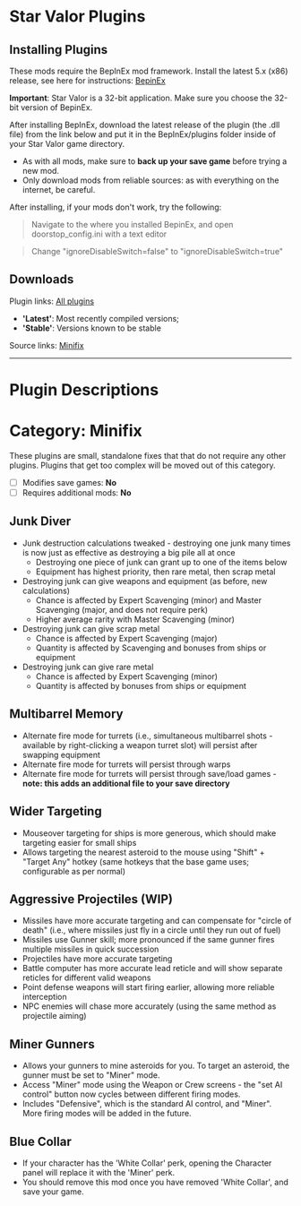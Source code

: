 Star Valor Plugins
===

Installing Plugins
---
These mods require the BepInEx mod framework.
Install the latest 5.x (x86) release, see here for instructions: [BepinEx](https://docs.bepinex.dev/articles/user_guide/installation/index.html)

**Important**: Star Valor is a 32-bit application. Make sure you choose the 32-bit version of BepinEx.

After installing BepInEx, download the latest release of the plugin (the .dll file) from the link below and put it in the BepInEx/plugins folder inside of your Star Valor game directory.

* As with all mods, make sure to **back up your save game** before trying a new mod.
* Only download mods from reliable sources: as with everything on the internet, be careful.

After installing, if your mods don't work, try the following:
> Navigate to the where you installed BepinEx, and open doorstop_config.ini with a text editor

> Change "ignoreDisableSwitch=false" to "ignoreDisableSwitch=true"

Downloads
---
Plugin links: [All plugins](https://www.dropbox.com/sh/bn4kfjyousemti0/AAAQMEH73Icp3-Yvi-WtwREZa?dl=0)
* **'Latest'**: Most recently compiled versions; 
* **'Stable'**: Versions known to be stable

Source links: [Minifix](https://github.com/Technological-Singularity/Star-Valor---Minifix)

---

Plugin Descriptions
===

Category: Minifix
===

These plugins are small, standalone fixes that that do not require any other plugins. Plugins that get too complex will be moved out of this category.

- [ ] Modifies save games: **No**
- [ ] Requires additional mods: **No**

Junk Diver
---
* Junk destruction calculations tweaked - destroying one junk many times is now just as effective as destroying a big pile all at once
    * Destroying one piece of junk can grant up to one of the items below
    * Equipment has highest priority, then rare metal, then scrap metal
* Destroying junk can give weapons and equipment (as before, new calculations)
    * Chance is affected by Expert Scavenging (minor) and Master Scavenging (major, and does not require perk)
    * Higher average rarity with Master Scavenging (minor)
* Destroying junk can give scrap metal
    * Chance is affected by Expert Scavenging (major)
    * Quantity is affected by Scavenging and bonuses from ships or equipment
* Destroying junk can give rare metal
    * Chance is affected by Expert Scavenging (minor)
    * Quantity is affected by bonuses from ships or equipment


Multibarrel Memory
---
* Alternate fire mode for turrets (i.e., simultaneous multibarrel shots - available by right-clicking a weapon turret slot) will persist after swapping equipment
* Alternate fire mode for turrets will persist through warps
* Alternate fire mode for turrets will persist through save/load games - **note: this adds an additional file to your save directory**

Wider Targeting
---
* Mouseover targeting for ships is more generous, which should make targeting easier for small ships
* Allows targeting the nearest asteroid to the mouse using "Shift" + "Target Any" hotkey (same hotkeys that the base game uses; configurable as per normal)

Aggressive Projectiles (WIP)
---
* Missiles have more accurate targeting and can compensate for "circle of death" (i.e., where missiles just fly in a circle until they run out of fuel)
* Missiles use Gunner skill; more pronounced if the same gunner fires multiple missiles in quick succession
* Projectiles have more accurate targeting
* Battle computer has more accurate lead reticle and will show separate reticles for different valid weapons
* Point defense weapons will start firing earlier, allowing more reliable interception
* NPC enemies will chase more accurately (using the same method as projectile aiming)

Miner Gunners
---
* Allows your gunners to mine asteroids for you. To target an asteroid, the gunner must be set to "Miner" mode. 
* Access "Miner" mode using the Weapon or Crew screens - the "set AI control" button now cycles between different firing modes.
* Includes "Defensive", which is the standard AI control, and "Miner". More firing modes will be added in the future.

Blue Collar
---
* If your character has the 'White Collar' perk, opening the Character panel will replace it with the 'Miner' perk.
* You should remove this mod once you have removed 'White Collar', and save your game.
